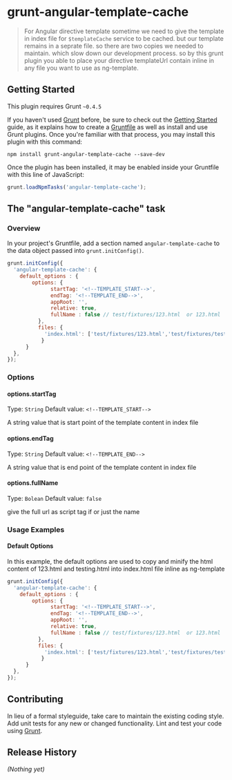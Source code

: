 # grunt-angular-template-cache

> For Angular directive template sometime we need to give the template in index file for `$templateCache` service to be cached. but our template remains in a seprate file. so there are two copies we needed to maintain. which slow down our development process. so by this grunt plugin you able to place your directive templateUrl contain inline in any file you want to use as ng-template.

## Getting Started
This plugin requires Grunt `~0.4.5`

If you haven't used [Grunt](http://gruntjs.com/) before, be sure to check out the [Getting Started](http://gruntjs.com/getting-started) guide, as it explains how to create a [Gruntfile](http://gruntjs.com/sample-gruntfile) as well as install and use Grunt plugins. Once you're familiar with that process, you may install this plugin with this command:

```shell
npm install grunt-angular-template-cache --save-dev
```

Once the plugin has been installed, it may be enabled inside your Gruntfile with this line of JavaScript:

```js
grunt.loadNpmTasks('angular-template-cache');
```

## The "angular-template-cache" task

### Overview
In your project's Gruntfile, add a section named `angular-template-cache` to the data object passed into `grunt.initConfig()`.

```js
grunt.initConfig({
  'angular-template-cache': {
    default_options : {
        options: {
              startTag: '<!--TEMPLATE_START-->',
              endTag: '<!--TEMPLATE_END-->',
              appRoot: '',
              relative: true,
              fullName : false // test/fixtures/123.html  or 123.html   in script id 
          },
          files: {
            'index.html': ['test/fixtures/123.html','test/fixtures/testing.html']
           }
      }
  },
});
```

### Options

#### options.startTag
Type: `String`
Default value: `<!--TEMPLATE_START-->`

A string value that is start point of the template content in index file

#### options.endTag
Type: `String`
Default value: `<!--TEMPLATE_END-->`

A string value that is end point of the template content in index file

#### options.fullName
Type: `Bolean`
Default value: `false`

give the full url as script tag if or just the name

### Usage Examples

#### Default Options
In this example, the default options are used to copy and minify the html content of 123.html and testing.html into index.html file inline as ng-template

```js
grunt.initConfig({
  'angular-template-cache': {
    default_options : {
        options: {
              startTag: '<!--TEMPLATE_START-->',
              endTag: '<!--TEMPLATE_END-->',
              appRoot: '',
              relative: true,
              fullName : false // test/fixtures/123.html  or 123.html   in script id 
          },
          files: {
            'index.html': ['test/fixtures/123.html','test/fixtures/testing.html']
           }
      }
  },
});
```

## Contributing
In lieu of a formal styleguide, take care to maintain the existing coding style. Add unit tests for any new or changed functionality. Lint and test your code using [Grunt](http://gruntjs.com/).

## Release History
_(Nothing yet)_
